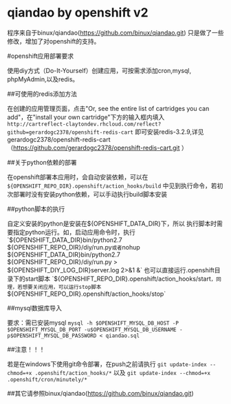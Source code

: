 qiandao by openshift v2
======
程序来自于binux/qiandao(https://github.com/binux/qiandao.git)
只是做了一些修改，增加了对openshift的支持。

#openshift应用部署要求

使用diy方式（Do-It-Yourself）创建应用，可按需求添加cron,mysql,
phpMyAdmin,以及redis。

##可使用的redis添加方法

在创建的应用管理页面，点击"Or, see the entire list of cartridges you can add"，在"install your own cartridge"下方的输入框内填入
`http://cartreflect-claytondev.rhcloud.com/reflect?github=gerardogc2378/openshift-redis-cart`
即可安装redis-3.2.9,详见gerardogc2378/openshift-redis-cart（https://github.com/gerardogc2378/openshift-redis-cart.git ）

##关于python依赖的部署

在openshift部署本应用时，会自动安装依赖，可以在
`${OPENSHIFT_REPO_DIR}.openshift/action_hooks/build`
中见到执行命令，若初次部署时没有安装python依赖，可以手动执行build脚本安装

##python脚本的执行

自定义安装的python是安装在${OPENSHIFT_DATA_DIR}下，所以
执行脚本时需要指定python运行。如，启动应用命令时，执行
    `${OPENSHIFT_DATA_DIR}bin/python2.7 ${OPENSHIFT_REPO_DIR}/diy/run.py`
或者
    `nohup ${OPENSHIFT_DATA_DIR}bin/python2.7 ${OPENSHIFT_REPO_DIR}/diy/run.py > ${OPENSHIFT_DIY_LOG_DIR}server.log 2>&1 &`
也可以直接运行.openshift目录下的start脚本
    `${OPENSHIFT_REPO_DIR}.openshift/action_hooks/start`
，同理，若想要关闭应用，可以运行stop脚本
	`${OPENSHIFT_REPO_DIR}.openshift/action_hooks/stop`

##mysql数据库导入

要求：需已安装mysql
`mysql -h $OPENSHIFT_MYSQL_DB_HOST -P $OPENSHIFT_MYSQL_DB_PORT -u$OPENSHIFT_MYSQL_DB_USERNAME -p$OPENSHIFT_MYSQL_DB_PASSWORD < qiandao.sql`

##注意！！！

若是在windows下使用git命令部署，在push之前请执行
`git update-index --chmod=+x .openshift/action_hooks/*`
以及
`git update-index --chmod=+x .openshift/cron/minutely/*`

##其它请参照binux/qiandao(https://github.com/binux/qiandao.git)

